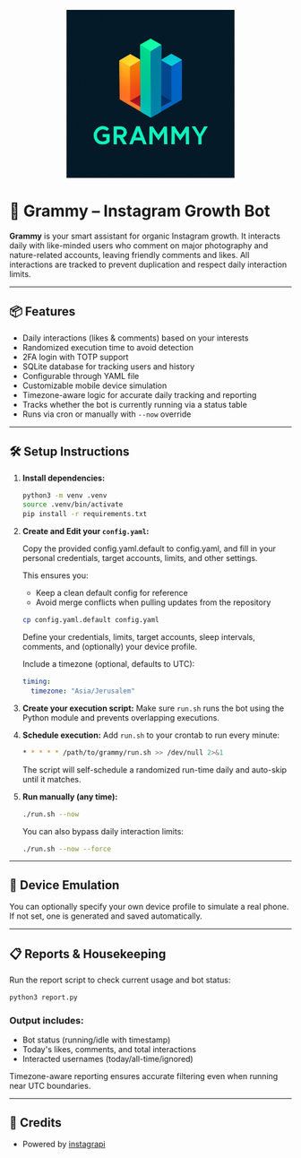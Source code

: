 <p align="center">
  <img src="assets/logo.png" alt="Grammy logo" width="300"/>
</p>

# 📸 Grammy – Instagram Growth Bot

**Grammy** is your smart assistant for organic Instagram growth. It interacts daily with like-minded users who comment on major photography and nature-related accounts, leaving friendly comments and likes. All interactions are tracked to prevent duplication and respect daily interaction limits.

---

## 📦 Features
- Daily interactions (likes & comments) based on your interests
- Randomized execution time to avoid detection
- 2FA login with TOTP support
- SQLite database for tracking users and history
- Configurable through YAML file
- Customizable mobile device simulation
- Timezone-aware logic for accurate daily tracking and reporting
- Tracks whether the bot is currently running via a status table
- Runs via cron or manually with `--now` override

---

## 🛠 Setup Instructions

1. **Install dependencies:**
   ```bash
   python3 -m venv .venv
   source .venv/bin/activate
   pip install -r requirements.txt
   ```

2. **Create and Edit your `config.yaml`:**

   Copy the provided config.yaml.default to config.yaml, and fill in your personal credentials, target accounts, limits, and other settings.

   This ensures you:
   * Keep a clean default config for reference
   * Avoid merge conflicts when pulling updates from the repository

   ```bash
   cp config.yaml.default config.yaml
   ```

   Define your credentials, limits, target accounts, sleep intervals, comments, and (optionally) your device profile.

   Include a timezone (optional, defaults to UTC):
   ```yaml
   timing:
     timezone: "Asia/Jerusalem"
   ```

3. **Create your execution script:**
   Make sure `run.sh` runs the bot using the Python module and prevents overlapping executions.

4. **Schedule execution:**
   Add `run.sh` to your crontab to run every minute:
   ```bash
   * * * * * /path/to/grammy/run.sh >> /dev/null 2>&1
   ```
   The script will self-schedule a randomized run-time daily and auto-skip until it matches.

5. **Run manually (any time):**
   ```bash
   ./run.sh --now
   ```

   You can also bypass daily interaction limits:
   ```bash
   ./run.sh --now --force
   ```

---

## 📱 Device Emulation
You can optionally specify your own device profile to simulate a real phone. If not set, one is generated and saved automatically.

---

## 📋 Reports & Housekeeping
Run the report script to check current usage and bot status:
```bash
python3 report.py
```

### Output includes:
- Bot status (running/idle with timestamp)
- Today's likes, comments, and total interactions
- Interacted usernames (today/all-time/ignored)

Timezone-aware reporting ensures accurate filtering even when running near UTC boundaries.

---

## 📎 Credits
- Powered by [instagrapi](https://github.com/adw0rd/instagrapi)
